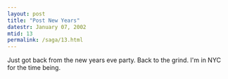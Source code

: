 ```yaml
---
layout: post
title: "Post New Years"
datestr: January 07, 2002
mtid: 13
permalink: /saga/13.html
---
```


Just got back from the new years eve party. Back to the grind. I'm in NYC for
the time being.

